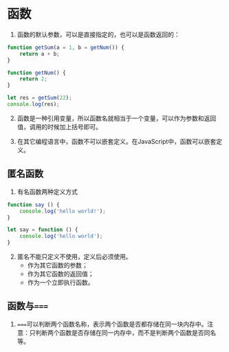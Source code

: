 # 函数

1. 函数的默认参数，可以是直接指定的，也可以是函数返回的：
```javascript
function getSum(a = 1, b = getNum()) {
    return a + b;
}

function getNum() {
    return 2;
}

let res = getSum(22);
console.log(res);
```

2. 函数是一种引用变量，所以函数名就相当于一个变量，可以作为参数和返回值，调用的时候加上括号即可。

3. 在其它编程语言中，函数不可以嵌套定义。在JavaScript中，函数可以嵌套定义。

## 匿名函数

1. 有名函数两种定义方式
```javascript
function say () {
    console.log('hello world!');
}

let say = function () {
    console.log('hello world');
}
```

2. 匿名不能只定义不使用，定义后必须使用。
    - 作为其它函数的参数；
    - 作为其它函数的返回值；
    - 作为一个立即执行函数。
   
## 函数与`===`

1. `===`可以判断两个函数名称，表示两个函数是否都存储在同一块内存中。注意：只判断两个函数是否存储在同一内存中，而不是判断两个函数是否同名等。